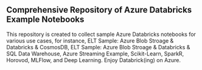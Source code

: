 ## Comprehensive Repository of Azure Databricks Example Notebooks 

This repository is created to collect sample Azure Databricks notebooks for various use cases, for instance, ELT Sample: Azure Blob Stroage & Databricks & CosmosDB, ELT Sample: Azure Blob Stroage & Databricks & SQL Data Warehouse, Azure Streaming Example, Scikit-Learn, SparkR, Horovod, MLFlow, and Deep Learning. Enjoy Databrick(ing) on Azure.